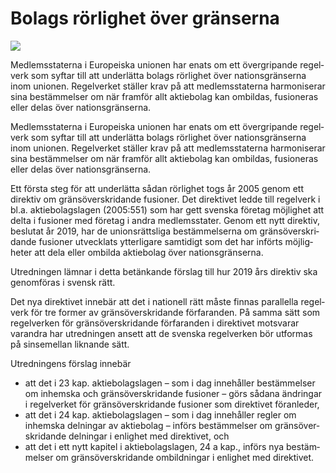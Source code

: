 # Bolags rörlighet över gränserna

![](/contentassets/710ec482bc2746b186588ff6b31d31bc/sou_18_vol1_omslag_fram_2021.jpg?width=150&quality=85)

Medlemsstaterna i Euro­peiska unionen har enats om ett över­gripande regel­verk som syftar till att under­lätta bolags rörlig­het över nations­grän­serna inom unionen. Regel­verket ställer krav på att med­lems­sta­terna harmo­ni­serar sina bestäm­melser om när framför allt aktie­bolag kan ombil­das, fusio­neras eller delas över nations­grän­serna.

Medlemsstaterna i Euro­peiska unionen har enats om ett över­gripande regel­verk som syftar till att under­lätta bolags rörlig­het över nations­grän­serna inom unionen. Regel­verket ställer krav på att med­lems­sta­terna harmo­ni­serar sina bestäm­melser om när framför allt aktie­bolag kan ombil­das, fusio­neras eller delas över nations­grän­serna.

Ett första steg för att underlätta sådan rörlig­het togs år 2005 genom ett direk­tiv om gräns­över­skri­dande fusioner. Det direk­tivet ledde till regel­verk i bl.a. aktie­bolags­lagen (2005:551) som har gett svenska före­tag möjlig­het att delta i fusioner med företag i andra med­lems­stater. Genom ett nytt direk­tiv, beslutat år 2019, har de unions­rätts­liga bestäm­mel­serna om gräns­över­skri­dande fusioner utveck­lats ytter­ligare sam­tidigt som det har införts möjlig­heter att dela eller ombilda aktie­bolag över nations­gränserna.

Utredningen lämnar i detta betän­kande förslag till hur 2019 års direktiv ska genom­föras i svensk rätt.

Det nya direk­tivet innebär att det i natio­nell rätt måste finnas parallella regel­verk för tre former av gräns­över­skridande för­faranden. På samma sätt som regel­verken för gräns­över­skridande för­faranden i direk­tivet mot­svarar varan­dra har utred­ningen ansett att de svenska regel­verken bör utfor­mas på sins­emellan liknande sätt.

Utredningens förslag innebär

* att det i 23 kap. aktie­bolags­lagen – som i dag inne­håller bestäm­melser om inhem­ska och gräns­över­skridande fusioner – görs sådana änd­ringar i regel­verket för gräns­över­skridande fusioner som direk­tivet föran­leder,
* att det i 24 kap. aktie­bolags­lagen – som i dag inne­håller regler om inhem­ska del­ningar av aktie­bolag – införs bestäm­melser om gräns­över­skri­dande del­ningar i enlig­het med direk­tivet, och
* att det i ett nytt kapitel i aktie­bolags­lagen, 24 a kap., införs nya bestäm­melser om gräns­över­skridande ombild­ningar i enlig­het med direk­tivet.
